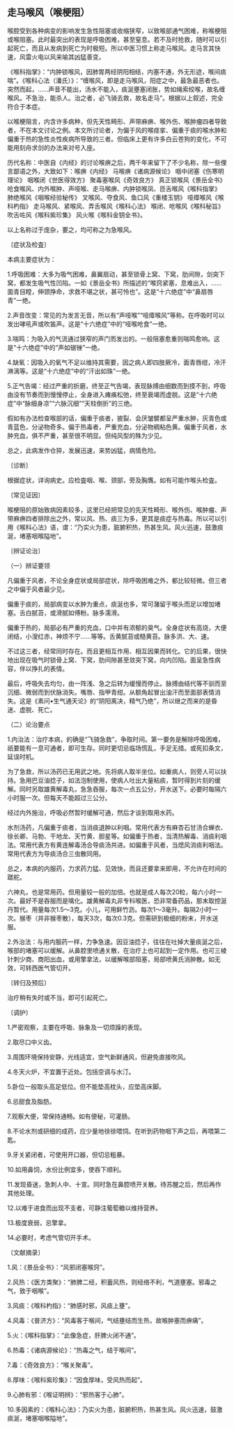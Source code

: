 ## 走马喉风（喉梗阻）

喉腔受到各种病变的影响发生急性阻塞或收缩狭窄，以致喉部通气困难，称喉梗阻或喉阻塞。此时最突出的表现是呼吸困难，甚至窒息。若不及时抢救，随时可以引起死亡，而且从发病到死亡为时极短。所以中医习惯上称走马喉风。走马言其快速，风雷火电以风来喻其凶猛善变。

《喉科指掌》：“内肿锁喉风，因肺胃两经阴阳相结，内塞不通，外无形迹，喉间痰喘”。《喉科心法（潘氏）》：“缠喉风，即是走马喉风，阳症之中，最急最恶者也。突然而起，……声音不能出，汤水不能入，痰涎壅塞闭胀，势如绳索绞喉，故名缠喉风。不急治，能杀人。治之者，必飞骑去救，故名走马”。根据以上叙述，完全符合于本症。

以喉梗阻言，内含许多病种，但先天性畸形、声带麻痹、喉外伤、喉肿瘤四者导致者，不在本文讨论之例。本文所讨论者，为偏于风的喉痉挛、偏重于痰的喉水肿和偏重于热的急性炎性疾病所导致的三者。但临床上更有许多白云苍狗的变化，不可能用刻舟求剑的办法来对号入座。

历代名称：中医自《内经》的讨论喉痹之后，两千年来留下了不少名称，除一些俚言鄙语之外，大致如下：喉痹《内经》 马喉痹《诸病源候论》 咽中闭塞《伤寒明理论》 咽喉闭《世医得效方》 聚毒塞喉风《奇效良方》 真正锁喉风《景岳全书》 呛食喉风、内外喉肿、声哑喉、走马喉痹、内肿锁喉凤、匝舌喉风《喉科指掌》 肺绝喉风《咽喉经验秘传》 叉喉风、夺食风、鱼口风《重楼玉钥》 哑瘴喉风《喉科杓指》 走马喉风、紧喉风、弄舌喉风《喉科心法》 喉闭、呛喉风《喉科秘旨》 吹舌咗风《喉科紫珍集》 风火喉《喉科金钥全书》。

以上名称过于庞杂，要之，均可称之为急喉风。

〔症状及检査〕

本病主要症状为：

1.呼吸困难：大多为吸气困难，鼻翼扇动，甚至锁骨上窝、下窝，肋间隙，剑突下窝，都发生吸气性凹陷。一如《景岳全书》所描述的“喉窍紧塞，息难出入，……面青目瞠，伸颈挣命，求救不堪之状，甚可怜也”。这是“十六绝症”中“鼻扇唇青”一绝。

2.声音改变：常见的为发言无音，所以有“声哑喉”“哑瘴喉风”等称。在呼吸时可以发出哮吼声或吹笛声。这是“十六绝症”中的“哑喉呛食”一绝。

3.喘鸣：为吸入的气流通过狭窄的声门而发岀的。一般阻塞愈重则喘鸣愈响。这是“十六绝症”中的“声如锯锉”一绝。

4.缺氧：因吸入的氧气不足以维持其需要，因之病人即四肢厥冷，面青唇绀，冷汗淋漓等。这是“十六绝症”中的“汗出如珠”一绝。

5.正气告竭：经过严重的折磨，终至正气告竭，表现脉搏由细数而到摸不到，呼吸由没有节奏而到慢慢停止，全身进入瘫痪松弛，终至衰竭而虚脱。这是“十六绝症”中“脉细身凉”“六脉沉细”“天柱倒折”的三绝。

假如有办法检查喉部的话，偏重于痰者，披裂、会厌皱襞都呈严重水肿，灰青色或青蓝色，分泌物奇多。偏于热毒者，严重充血，分泌物稠粘色黄。偏重于风者，水肿充血，俱不严重，甚至很不明显。但纯风型的殊为少见。

总之，此病发作仓猝，发展迅速，来势凶猛，病情危险。

〔诊断〕

根据症状，详询病史。应检査咽、喉、颈部，旁及胸膺。如有可能作喉头检査。

〔常见证因〕

喉梗阻的原始致病因素较多，这里已经把常见的先天性畸形、喉外伤、喉肿瘤、声带麻痹四者排除出之外，常以风、热、痰三为多，更其是痰症与热毒。所以可以引用《喉科心法》语，谓：“乃实火为患，脏腑积热，热甚生风。风火迅速，鼓激痰涎，堵塞咽喉隘地”。

〔辨证论治〕

（一）辨证要领

凡偏重于风者，不论全身症状或局部症状，除呼吸困难之外，都比较轻微。但三者之中偏于风者最少见。

偏重于痰的，局部病变以水肿为重点，痰涎也多，常可潴留于喉头而足以增加堵塞。舌白腻苔，或滑腻如傅粉。脉多濡滑。

偏重于热的，局部必有严重的充血，口中并有浓郁的臭气。全身症状有高烧，大便闭结，小溲红赤，神烦不宁……等等。舌黄腻苔或糙黄苔。脉多洪、大、速。

不过这三者，经常同时存在。而且更相互作用、相互因果而转化。它的后果，很快地出现在吸气时锁骨上窝、下窝，肋间隙甚至敛突下窝，向内凹陷。面呈急性病容，伴以挣扎的表情。

最后，呼吸失去均匀，由一阵浅、急之后转为缓慢而停止。脉搏由结代等不驯而至沉细、微弱而到伏脉消失。嘴唇、指甲青绀。从额角起冒出油汗而至面部表情消失。这是《素问•生气通天论》的“阴阳离决，精气乃绝”，所以继之而来的是昏迷、虚脱、死亡。

（二）论治要点

1.内治法：治疗本病，的确是“飞骑急救”，争取时间。第一要务是解除呼吸困难，祇要能有一息可通者，即可生存。同时更切忌临场慌乱，手足无措。或死扣条文，延误时机。

为了急救，所以汤药已无用武之地。先将病人取半坐位。如重病人，则旁人可以扶持。急用巴豆油捻子，如法泡制使用，使病人吐出大量粘痰，暂时得到片刻的缓解。同时另取雄黄解毒丸，急急吞服，每次一点五公分，开水送下。必要时每隔六小时服一次。但每天不能超过三公分。

经过内外施治，呼吸必然暂时缓解可通，然后才谈到取用水药。

水剂汤药，凡偏重于痰者，当消痰退肿以利咽。常用代表方有麻杏石甘汤合蝉衣、徐长卿、马勃、干地龙、天竹黄、胆星等。如偏重于热者，当清热解毒、消痰利咽法。常用代表方有黄连解毒汤合导痰汤共进。如偏重于风者，当熄风消痰利咽法。常用代表方为导痰汤合三虫散同用。

总之，本病的内服药，力求药力猛、见效快，而且还要拿来即用，不允许在时间的蹉舵。

六神丸，也是常用药。但用量较一般的加倍。也就是成人每次20粒，每六小时一次。最好不是吞服而是噙化。雄黄解毒丸非专科喉医，恐非常备药品，那末取控涎丹暂代。用量每次1.5〜3克。小儿，可用鲜竹沥。每次1〜3毫升。每隔2小时一次。猴枣（并非猴枣散），每天3次，每次0.3克。但需研到极细的粉末，开水送服。

2.外治法：与用内服药一样，力争急速。因豆油捻子，往往在吐掉大量痰涎之后，喉部的堵塞可以缓解。从鼻腔里喷通关散，在治疗上也可起到一定作用。也可三棱针刺少商、商阳出血，或用擎拿法，以缓解喉部阻塞，局部喷黄氏消肿散。如无效，可转西医气管切开。

〔转归及预后〕

治疗稍有失时或不当，即可引起死亡。

〔调护〕

1.严密观察，主要在呼吸、脉象及一切烦躁的表现。

2.取尽口中义齿。

3.周围环境保持安静，光线适宜，空气新鲜通风，但避免直接吹风。

4.冬天火炉，不宜置于近处。包括空调与水汀。

5.卧位一般取头高足低位。但不能垫高枕头，应垫高床脚。

6.忌甜食及脂肪。

7.观察大便，常保持通畅。如有便秘，可灌肠。

8.不论水剂或研细的成药，应少量地徐徐喂饲。在听到药物咽下声之后，再喂第二匙。

9.牙关紧闭者，可使用开口器，但切忌粗暴。

10.如用鼻饲，水份比例宜多，使吞下顺利。

11.发现昏迷，急刺人中、十宣。同时急在鼻腔喷开关散。待苏醒之后，然后再作其他处理。

12.以难于进食而出现不支者，可静注葡萄糖以维持营养。

13.极度衰弱，忌擎拿。

14.必要时，考虑气管切开手术。

〔文献摘录〕

1.风：《景岳全书》：“风邪闭塞喉窍”。

2.风热：《医方类聚》：“肺脾二经，积蓄风热，则经络不利，气道壅塞。邪毒之气，致于咽喉”。

3.风痰：《喉科杓指》：“肺感时邪，风痰上壅”。

4.风毒：《普济方》：“风毒客于喉间，气结壅结而生热，故喉肿塞而痹痛”。

5.火：《喉科指掌》：“此像急症，肝脾火闭不通”。

6.热毒：《诸病源候论》：“热毒之气，结于喉间”。

7.毒：《奇效良方》：“喉关聚毒”。

8.厚味：《喉科紫珍集》：“因食厚味，受风热而起”。

9.心肺有邪：《喉证明辨》：“邪热客于心肺”。

10.多因素的：《喉科心法》：乃实火为患，脏腑积热，热甚生风。风火迅速，鼓激痰涎，堵塞咽喉隘地”。
